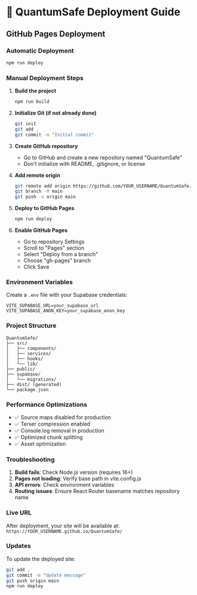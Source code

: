 # 🚀 QuantumSafe Deployment Guide

## GitHub Pages Deployment

### Automatic Deployment
```bash
npm run deploy
```

### Manual Deployment Steps

1. **Build the project**
   ```bash
   npm run build
   ```

2. **Initialize Git (if not already done)**
   ```bash
   git init
   git add .
   git commit -m "Initial commit"
   ```

3. **Create GitHub repository**
   - Go to GitHub and create a new repository named "QuantumSafe"
   - Don't initialize with README, .gitignore, or license

4. **Add remote origin**
   ```bash
   git remote add origin https://github.com/YOUR_USERNAME/QuantumSafe.git
   git branch -M main
   git push -u origin main
   ```

5. **Deploy to GitHub Pages**
   ```bash
   npm run deploy
   ```

6. **Enable GitHub Pages**
   - Go to repository Settings
   - Scroll to "Pages" section
   - Select "Deploy from a branch"
   - Choose "gh-pages" branch
   - Click Save

### Environment Variables

Create a `.env` file with your Supabase credentials:

```env
VITE_SUPABASE_URL=your_supabase_url
VITE_SUPABASE_ANON_KEY=your_supabase_anon_key
```

### Project Structure

```
QuantumSafe/
├── src/
│   ├── components/
│   ├── services/
│   ├── hooks/
│   └── lib/
├── public/
├── supabase/
│   └── migrations/
├── dist/ (generated)
└── package.json
```

### Performance Optimizations

- ✅ Source maps disabled for production
- ✅ Terser compression enabled
- ✅ Console.log removal in production
- ✅ Optimized chunk splitting
- ✅ Asset optimization

### Troubleshooting

1. **Build fails**: Check Node.js version (requires 16+)
2. **Pages not loading**: Verify base path in vite.config.js
3. **API errors**: Check environment variables
4. **Routing issues**: Ensure React Router basename matches repository name

### Live URL

After deployment, your site will be available at:
`https://YOUR_USERNAME.github.io/QuantumSafe/`

### Updates

To update the deployed site:
```bash
git add .
git commit -m "Update message"
git push origin main
npm run deploy
```